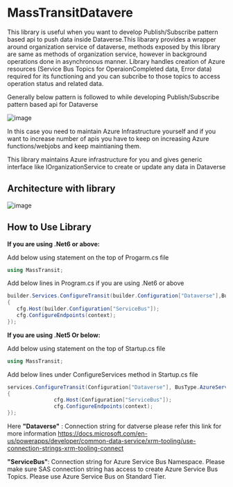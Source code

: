 # MassTransitDatavere
This library is useful when you want to develop Publish/Subscribe pattern based api to push data inside Dataverse.This libarary provides a wrapper around organization service of dataverse, methods exposed by this library are same as methods of organization service, however in background operations done in asynchronous manner. Library handles creation of Azure resources (Service Bus Topics for OperaionCompleted data, Error data) required for its functioning and you can subcribe to those topics to access operation status and related data.

Generally below pattern is followed to while developing Publish/Subscribe pattern based api for Dataverse

![image](https://user-images.githubusercontent.com/69874658/212418895-240b48c9-1a66-4690-bd4c-f9fa8a0a2ed2.png)

In this case you need to maintain Azure Infrastructure yourself and if you want to increase number of apis you have to keep on increasing Azure functions/webjobs and keep maintianing them.

This library maintains Azure infrastructure for you and gives generic interface like IOrganizationService to create or update any data in Dataverse

## Architecture  with library

![image](https://user-images.githubusercontent.com/69874658/212421107-e39449fb-7602-43f2-9cd2-fc7ff84b149a.png)


## How to Use Library
 
**If you are using .Net6 or above:**

Add below using statement on the top of Progarm.cs file
 ```c#
 using MassTransit;
 ```
Add below lines in Program.cs if you are using .Net6 or above
 ```c#
builder.Services.ConfigureTransit(builder.Configuration["Dataverse"],BusType.AzureServiceBus,azureServicebusConfiguration:(context, cfg) =>
{
    cfg.Host(builder.Configuration["ServiceBus"]);
    cfg.ConfigureEndpoints(context);
});
```

**If you are using .Net5 Or below:** 

Add below using statement on the top of Startup.cs file
 ```c#
 using MassTransit;
 ```
Add below lines under ConfigureServices method in Startup.cs file
 ```c#
services.ConfigureTransit(Configuration["Dataverse"], BusType.AzureServiceBus, azureServicebusConfiguration: (context, cfg) =>
{
                cfg.Host(Configuration["ServiceBus"]);
                cfg.ConfigureEndpoints(context);
});
 ```
 
 
 Here 
 **"Dataverse"** : Connection string for datverse please refer this link for more information https://docs.microsoft.com/en-us/powerapps/developer/common-data-service/xrm-tooling/use-connection-strings-xrm-tooling-connect 
 
 **"ServiceBus"**: Connection string for Azure Service Bus Namespace. Please make sure SAS connection string has access to create Azure Service Bus Topics. Please use Azure Service Bus on Standard Tier. 




